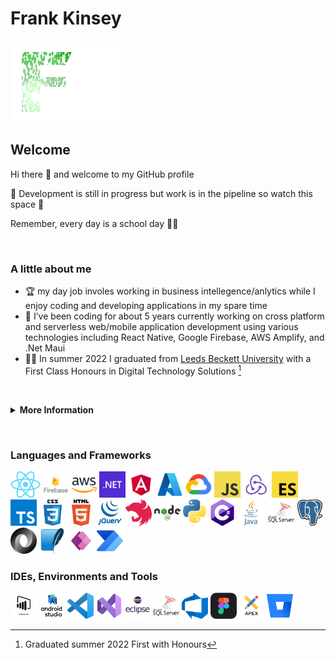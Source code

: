 # Frank Kinsey

![FK Animated GiF](/icons/FKgif.gif)

## Welcome
Hi there 👋 and welcome to my GitHub profile 

👷 Development is still in progress but work is in the pipeline so watch this space 👷

Remember, every day is a school day 👨‍🎓

&nbsp;

### A little about me
- 🏆 my day job involes working in business intellegence/anlytics while I enjoy coding and developing applications in my spare time
- 🌱 I’ve been coding for about 5 years currently working on cross platform and serverless web/mobile application development using various technologies including React Native, Google Firebase, AWS Amplify, and .Net Maui
- 👨‍🎓 In summer 2022 I graduated from [Leeds Beckett University](https://www.leedsbeckett.ac.uk/) with a First Class Honours in Digital Technology Solutions [^1]

&nbsp;

<details><summary><b>More Information</b></summary>
For more information about me please see my 
<a href="https://www.linkedin.com/in/frank-kinsey/" target="_blank">Linkedin profile </a>
<a href="https://www.linkedin.com/in/frank-kinsey/" target="_blank"><img alt="LinkedIn" title="LinkedIn" src="/icons/linkedin.png" height="42"></a>
</details>

&nbsp;
&nbsp;

### Languages and Frameworks

<a href="https://reactnative.dev/" target="_blank"><img alt="React Native" title="React Native" src="/icons/react.png" height="42"></a>
<a href="https://firebase.google.com/" target="_blank"><img alt="Firebase" title="Firebase" src="/icons/firebase.png" height="42"></a>
<a href="https://aws.amazon.com/amplify/" target="_blank"><img alt="AWS Amplify" title="AWS Amplify" src="/icons/aws.png" height="42"></a>
<a href="https://learn.microsoft.com/en-us/dotnet/maui/" target="_blank"><img alt="Net Maui" title="NET Maui" src="/icons/net.png" height="42"></a>
<a href="https://angular.io/" target="_blank"><img alt="Angular" title="Angular" src="/icons/angular.png" height="42"></a>
<a href="https://azure.microsoft.com/" target="_blank"><img alt="Azure" title="Azure" src="/icons/azure.png" height="42"></a>
<a href="https://cloud.google.com/" target="_blank"><img alt="Google Cloud Platform" title="Google Cloud Platform" src="/icons/gcp.png" height="42"></a>
<a href="https://developer.mozilla.org/en-US/docs/Web/JavaScript" target="_blank"><img alt="JavaScript" title="JavaScript" src="/icons/javascript.png" height="42"></a>
<a href="https://redux.js.org/" target="_blank"><img alt="Redux" title="Redux" src="/icons/redux.png" height="42"></a>
<a href="https://en.wikipedia.org/wiki/ECMAScript" target="_blank"><img alt="ECMAscript" title="ECMAscript" src="/icons/ecmascript.png" height="42"></a>
<a href="https://www.typescriptlang.org" target="_blank"><img alt="TypeScript" title="TypeScript" src="/icons/typescript.png" height="42"></a>
<a href="https://www.w3.org/Style/CSS/" target="_blank"><img alt="CSS" title="CSS" src="/icons/css.png" height="42"></a>
<a href="https://developer.mozilla.org/en-US/docs/Glossary/HTML5" target="_blank"><img alt="HTML" title="HTML" src="/icons/html.png" height="42"></a>
<a href="https://jquery.com/" target="_blank"><img alt="JQuery" title="JQuery" src="/icons/jquery.png" height="42"></a>
<a href="https://nestjs.com/" target="_blank"><img alt="Nest" title="Nest" src="/icons/nest.png" height="42"></a>
<a href="https://nodejs.org/en/" target="_blank"><img alt="Node" title="Node" src="/icons/node.png" height="42"></a>
<a href="https://www.python.org/" target="_blank"><img alt="Python" title="Python" src="/icons/python.png" height="42"></a>
<a href="https://learn.microsoft.com/en-us/dotnet/csharp/" target="_blank"><img alt="C Sharp" title="C Sharp" src="/icons/csharp.png" height="42"></a>
<a href="https://www.java.com/en/" target="_blank"><img alt="Java" title="Java" src="/icons/java.png" height="42"></a>
<a href="https://learn.microsoft.com/en-us/sql" target="_blank"><img alt="MSsql" title="MSsql" src="/icons/mssql.png" height="42"></a>
<a href="https://www.postgresql.org/" target="_blank"><img alt="Postgre" title="Postgre" src="/icons/postgre.png" height="42"></a>
<a href="https://www.json.org/json-en.html" target="_blank"><img alt="JSON" title="JSON" src="/icons/json.png" height="42"></a>
<a href="https://sqlite.org/index.html" target="_blank"><img alt="SQLite" title="SQLite" src="/icons/sqlite.png" height="42"></a>
<a href="https://powerapps.microsoft.com/" target="_blank"><img alt="Power Apps" title="Power Apps" src="/icons/powerapps.png" height="42"></a>
<a href="https://powerautomate.microsoft.com/" target="_blank"><img alt="Power Automate" title="Power Automate" src="/icons/powerautomate.png" height="42"></a>


### IDEs, Environments and Tools

<a href="https://powerbi.microsoft.com/en-au/" target="_blank"><img alt="Power BI" title="Power BI" src="/icons/powerbi.png" height="42"></a>
<a href="https://developer.android.com/studio" target="_blank"><img alt="Android Studio" title="Android Studio" src="/icons/androidstudio.png" height="42"></a>
<a href="https://code.visualstudio.com/" target="_blank"><img alt="VS Code" title="VS Code" src="/icons/vscode.png" height="42"></a>
<a href="https://visualstudio.microsoft.com/" target="_blank"><img alt="Visual Studio" title="Visual Studio" src="/icons/visualstudio.png" height="42"></a>
<a href="https://www.eclipse.org/ide/" target="_blank"><img alt="Eclipse IDE" title="Eclipse" src="/icons/eclipse.png" height="42"></a>
<a href="https://learn.microsoft.com/en-us/sql/ssms" target="_blank"><img alt="SSMS" title="SSMS" src="/icons/mssql.png" height="42"></a>
<a href="https://azure.microsoft.com/en-us/solutions/devops/" target="_blank"><img alt="Azure Dev Ops" title="Azure Dev Ops" src="/icons/azuredevops.png" height="42"></a>
<a href="https://www.figma.com/" target="_blank"><img alt="Figma" title="Figma" src="/icons/figma.png" height="42"></a>
<a href="https://apex.oracle.com/en/" target="_blank"><img alt="Oracle Apex" title="Oracle Apex" src="/icons/apex.png" height="42"></a>
<a href="https://bitbucket.org/" target="_blank"><img alt="Bitbucket" title="Bitbucket" src="/icons/bitbucket.png" height="42"></a>


[^1]: Graduated summer 2022 First with Honours

<!-- commented out code
**talk2frank/talk2frank** is a ✨ _special_ ✨ repository because its `README.md` (this file) appears on your GitHub profile.
-->
